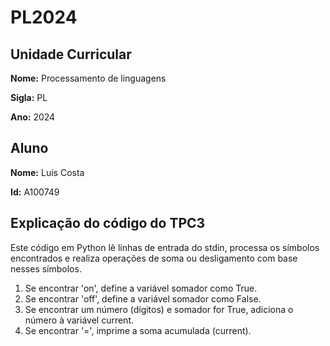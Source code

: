 # PL2024

## Unidade Curricular

**Nome:** Processamento de linguagens

**Sigla:** PL

**Ano:** 2024

## Aluno

**Nome:** Luís Costa

**Id:** A100749


## Explicação do código do TPC3

Este código em Python lê linhas de entrada do stdin, processa os símbolos encontrados e realiza operações de soma ou desligamento com base nesses símbolos.

1. Se encontrar 'on', define a variável somador como True.
2. Se encontrar 'off', define a variável somador como False.
3. Se encontrar um número (dígitos) e somador for True, adiciona o número à variável current.
4. Se encontrar '=', imprime a soma acumulada (current).

